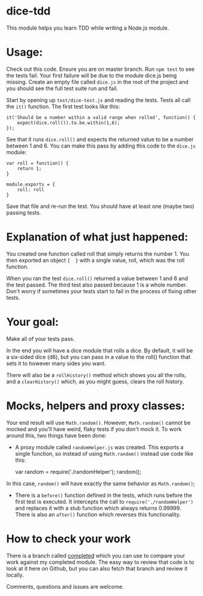 dice-tdd
===========

This module helps you learn TDD while writing a Node.js module.

Usage:
======

Check out this code. Ensure you are on master branch. Run `npm test` to see the tests fail. Your first failure 
will be due to the module dice.js being missing. Create an empty file called `dice.js` in the root of the project
and you should see the full test suite run and fail.

Start by opening up `test/dice-test.js` and reading the tests. Tests all call the `it()` function. The first test looks 
like this:

    it('Should be a number within a valid range when rolled', function() {
        expect(dice.roll()).to.be.within(1,6);
    });

See that it runs `dice.roll()` and expects the returned value to be a number between 1 and 6. You can make this 
pass by adding this code to the `dice.js` module:

    var roll = function() {
        return 1;
    }
    
    module.exports = {
        roll: roll
    }

Save that file and re-run the test. You should have at least one (maybe two) passing tests.

Explanation of what just happened:
==================================

You created one function called roll that simply returns the number 1. You then exported an object `{  }` with 
a single value, roll, which was the roll function.

When you ran the test `dice.roll()` returned a value between 1 and 6 and the test passed. The third test also 
passed because 1 is a whole number. Don't worry if sometimes your tests start to fail in the process of fixing
other tests.

Your goal:
==========

Make all of your tests pass.

In the end you will have a dice module that rolls a dice. By default, it will be a six-sided dice (d6), but you 
can pass in a value to the roll() function that sets it to however many sides you want.

There will also be a `rollHistory()` method which shows you all the rolls, and a `clearHistory()` which, as you 
might guess, clears the roll history.

Mocks, helpers and proxy classes:
=================================

Your end result will use `Math.random()`. However, `Math.random()` cannot be mocked and you'll have weird, flaky 
tests if you don't mock it. To work around this, two things have been done:

* A proxy module called `randomHelper.js` was created. This exports a single function, so instead of using 
`Math.random()` instead use code like this:

    var random = require('./randomHelper');
    random();

In this case, `random()` will have exactly the same behavior as `Math.random()`;

* There is a `before()` function defined in the tests, which runs before the first test is executed. It intercepts
the call to `require('./randomHelper')` and replaces it with a stub function which always returns 0.99999. There
is also an `after()` function which reverses this functionality.

How to check your work
======================

There is a branch called [completed](https://github.com/newz2000/dice-tdd/tree/completed) which you can use to compare your work against my completed module. The easy
way to review that code is to look at it here on Github, but you can also fetch that branch and review it locally.

Comments, questions and issues are welcome.
